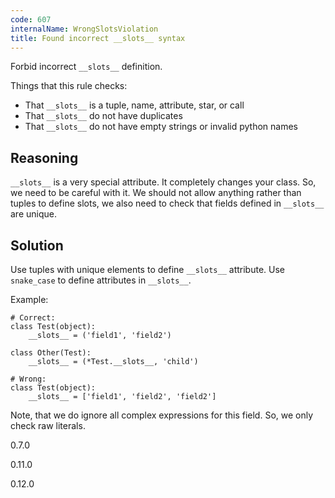 ```yaml
---
code: 607
internalName: WrongSlotsViolation
title: Found incorrect __slots__ syntax
---
```


Forbid incorrect `__slots__` definition.

Things that this rule checks:

  - That `__slots__` is a tuple, name, attribute, star, or call
  - That `__slots__` do not have duplicates
  - That `__slots__` do not have empty strings or invalid python names

<!-- end list -->

## Reasoning
`__slots__` is a very special attribute. It completely changes your
class. So, we need to be careful with it. We should not allow
anything rather than tuples to define slots, we also need to check
that fields defined in `__slots__` are unique.

## Solution
Use tuples with unique elements to define `__slots__` attribute. Use
`snake_case` to define attributes in `__slots__`.

Example:

    # Correct:
    class Test(object):
        __slots__ = ('field1', 'field2')
    
    class Other(Test):
        __slots__ = (*Test.__slots__, 'child')
    
    # Wrong:
    class Test(object):
        __slots__ = ['field1', 'field2', 'field2']

Note, that we do ignore all complex expressions for this field. So, we
only check raw literals.

<div class="versionadded">

0.7.0

</div>

<div class="versionchanged">

0.11.0

</div>

<div class="versionchanged">

0.12.0

</div>